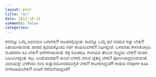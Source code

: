 ```yaml
---
layout: post
title: "ಹನಿ"
date: 2012-10-13
comments: false
categories: 
---
```



ಕನಸನ್ನೂ ಒಮ್ಮೆ ಅಭಿನಯಿಸಿ ಬರಬೇಕು!! ನಾಟಕದಲ್ಲಿದ್ದಂತೆ.  ಸಾವನ್ನೂ ಒಮ್ಮೆ ತಲೆ ಸವರುವ ಕಿಚ್ಚು ಬೇಕು!! ಸಿಪಾಯಿಗಿರುವಂತೆ.  ಪಾಪದ ಹೃದಯಕ್ಕೊಂದು ಸರ್ಪ ಕಾಯಲುಬೇಕು!! ನಿಧಿಗಿದ್ದಂತೆ.  ಒಳಮಾತು ಕೇಳಿಸಿಕೊಳ್ಳಲು ಮೊರದಗಲ ಕಿವಿ ಬೇಕು!! ಆನೆಗಳಿಗಿರುವಂತೆ.   ರೆಕ್ಕೆ ಸೋತರೂ.  ಗಾಳಿಯಲಿ ತೇಲುವ  ಸಂಭ್ರಮ ಬೇಕು!! ಜೀವದ ಬಲೂನಿಗಿದ್ದಂತೆ.  ಕಲ್ಲು ಬಂಡೆಯಾದರು!! ಸಾಲದ ಬೆಳಕಲಿ ನಗುವ ಚೈತನ್ಯ ಬೇಕು!! ಪೂರ್ಣಚಂದ್ರನಿಗಿರುವಂತೆ.   ಬೆಂಕಿಯನ್ನೇ ಬೆಳಕೆಂದು ನಂಬಿ ಸುತ್ತುವಮೋಸದಮುಗ್ಧತೆ ಬೇಕು!! ಕೀಟಗಳಿಗಿದ್ದಂತೆ!!  ಕಾಡುವ ನೆನಪುಗಳ ಕೂಡಿ ಬೀಗಜಡಿಯಬೇಕು!! ಬಾಡಿಗೆ ಸೆರೆಮನೆಯಿದ್ದಂತೆ!!
